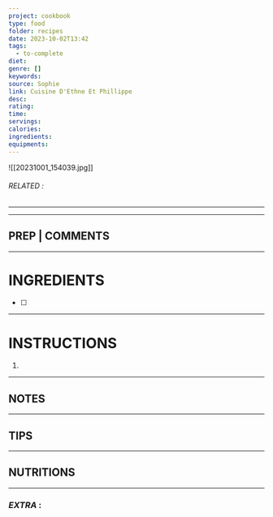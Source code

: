 ```yaml
---
project: cookbook
type: food
folder: recipes
date: 2023-10-02T13:42
tags:
  - to-complete
diet: 
genre: []
keywords: 
source: Sophie
link: Cuisine D'Ethne Et Phillippe
desc: 
rating: 
time: 
servings: 
calories: 
ingredients: 
equipments:
---
```

![[20231001_154039.jpg]]

###### *RELATED* : 
---


---
## PREP | COMMENTS



---
# INGREDIENTS

- [ ] 

---
# INSTRUCTIONS

1. 

---
## NOTES



---
## TIPS



---
## NUTRITIONS



---
### *EXTRA* :



